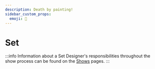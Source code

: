 ```yaml
---
description: Death by painting!
sidebar_custom_props:
  emoji: 🎨
---
```

# Set

:::info
Information about a Set Designer's responsibilities throughout the show process can be found on the
[Shows](/wiki/warwick-drama/shows) pages.
:::